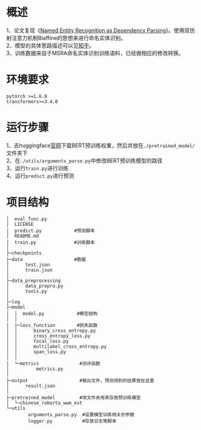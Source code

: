 
# 概述
1、论文复现《[Named Entity Recognition as Dependency Parsing](https://www.aclweb.org/anthology/2020.acl-main.577.pdf)》。使用双仿射注意力机制Biaffine的思想来进行命名实体识别。<br>
2、模型的具体思路描述可以见[知乎](https://zhuanlan.zhihu.com/p/369851456)。<br>
3、训练数据来自于MSRA命名实体识别训练语料，已经做相应的修改转换。<br>

# 环境要求
```
pytorch >=1.6.0
transformers>=3.4.0
```
# 运行步骤
1、去huggingface[官网](https://huggingface.co/models)下载BERT预训练权重，然后并放在`./pretrained_model/`文件夹下<br>
2、在`./utils/arguments_parse.py`中修改BERT预训练模型的路径<br>
3、运行`train.py`进行训练<br>
4、运行`predict.py`进行预测

# 项目结构
```
│  eval_func.py  
│  LICENSE
│  predict.py            #预测脚本
│  README.md     
│  train.py              #训练脚本
│
├─checkpoints
├─data                   #数据
│      test.json         
│      train.json
│
├─data_preprocessing
│      data_prepro.py
│      tools.py
│
├─log
├─model
│  │  model.py            #模型结构
│  │
│  ├─loss_function        #损失函数
│  │      binary_cross_entropy.py
│  │      cross_entropy_loss.py
│  │      focal_loss.py
│  │      multilabel_cross_entropy.py
│  │      span_loss.py
│  │
│  └─metrics               #测评函数
│          metrics.py
│
├─output                   #输出文件，预测得到的结果放在这里
│      result.json
│
├─pretrained_model         #改文件夹用来存放预训练模型
│  └─chinese_roberta_wwm_ext
└─utils
        arguments_parse.py  #设置模型训练相关的参数
        logger.py           #存放日志等脚本
```

